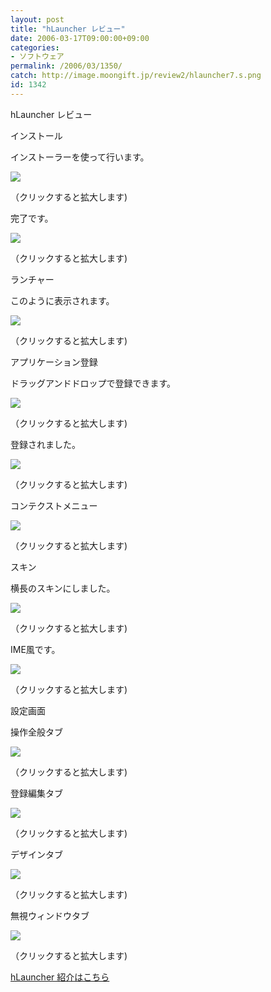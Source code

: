 ```yaml
---
layout: post
title: "hLauncher レビュー"
date: 2006-03-17T09:00:00+09:00
categories:
- ソフトウェア
permalink: /2006/03/1350/
catch: http://image.moongift.jp/review2/hlauncher7.s.png
id: 1342
---
```

hLauncher レビュー  
<!--more-->

インストール

  

インストーラーを使って行います。

  

[![](http://image.moongift.jp/review2/hlauncher1.s.png)](http://image.moongift.jp/review2/hlauncher1.png)  
  
（クリックすると拡大します)

  

完了です。

  

[![](http://image.moongift.jp/review2/hlauncher2.s.png)](http://image.moongift.jp/review2/hlauncher2.png)  
  
（クリックすると拡大します)

  

ランチャー

  

このように表示されます。

  

[![](http://image.moongift.jp/review2/hlauncher3.s.png)](http://image.moongift.jp/review2/hlauncher3.png)  
  
（クリックすると拡大します)

  

アプリケーション登録

  

ドラッグアンドドロップで登録できます。

  

[![](http://image.moongift.jp/review2/hlauncher4.s.png)](http://image.moongift.jp/review2/hlauncher4.png)  
  
（クリックすると拡大します)

  

登録されました。

  

[![](http://image.moongift.jp/review2/hlauncher5.s.png)](http://image.moongift.jp/review2/hlauncher5.png)  
  
（クリックすると拡大します)

  

コンテクストメニュー

  

[![](http://image.moongift.jp/review2/hlauncher6.s.png)](http://image.moongift.jp/review2/hlauncher6.png)  
  
（クリックすると拡大します)

  

スキン

  

横長のスキンにしました。

  

[![](http://image.moongift.jp/review2/hlauncher7.s.png)](http://image.moongift.jp/review2/hlauncher7.png)  
  
（クリックすると拡大します)

  

IME風です。

  

[![](http://image.moongift.jp/review2/hlauncher8.s.png)](http://image.moongift.jp/review2/hlauncher8.png)  
  
（クリックすると拡大します)

  

設定画面

  

操作全般タブ

  

[![](http://image.moongift.jp/review2/hlauncher9.s.png)](http://image.moongift.jp/review2/hlauncher9.png)  
  
（クリックすると拡大します)

  

登録編集タブ

  

[![](http://image.moongift.jp/review2/hlauncher10.s.png)](http://image.moongift.jp/review2/hlauncher10.png)  
  
（クリックすると拡大します)

  

デザインタブ

  

[![](http://image.moongift.jp/review2/hlauncher12.s.png)](http://image.moongift.jp/review2/hlauncher12.png)  
  
（クリックすると拡大します)

  

無視ウィンドウタブ

  

[![](http://image.moongift.jp/review2/hlauncher13.s.png)](http://image.moongift.jp/review2/hlauncher13.png)  
  
（クリックすると拡大します)

  

[hLauncher 紹介はこちら](http://fw.moongift.jp/intro/i-1339.html)

